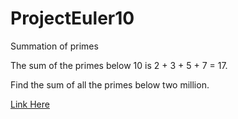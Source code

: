 # ProjectEuler10
Summation of primes

The sum of the primes below 10 is 2 + 3 + 5 + 7 = 17.

Find the sum of all the primes below two million.

[Link Here](https://projecteuler.net/problem=10)
